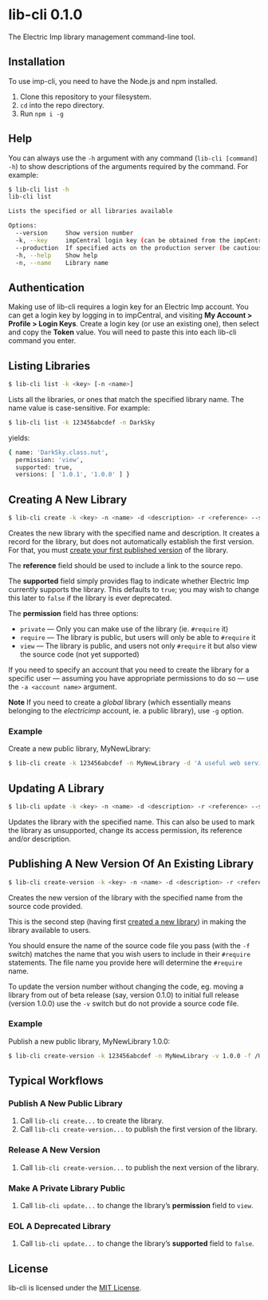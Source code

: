 # lib-cli 0.1.0 #

The Electric Imp library management command-line tool.

## Installation ##

To use imp-cli, you need to have the Node.js and npm installed.

1. Clone this repository to your filesystem.
1. `cd` into the repo directory.
1. Run ``npm i -g``

## Help ##

You can always use the `-h` argument with any command (`lib-cli [command] -h`) to show descriptions of the arguments required by the command. For example:

```bash
$ lib-cli list -h
lib-cli list

Lists the specified or all libraries available

Options:
  --version     Show version number                                                          [boolean]
  -k, --key     impCentral login key (can be obtained from the impCentral user profile page) [string] [required]
  --production  If specified acts on the production server (be cautious to use it!)          [boolean] [default: true]
  -h, --help    Show help                                                                    [boolean]
  -n, --name    Library name                                                                 [string]
```

## Authentication ##

Making use of lib-cli requires a login key for an Electric Imp account. You can get a login key by logging in to impCentral, and visiting **My Account > Profile > Login Keys**. Create a login key (or use an existing one), then select and copy the **Token** value. You will need to paste this into each lib-cli command you enter.

## Listing Libraries ##

```bash
$ lib-cli list -k <key> [-n <name>] 
```

Lists all the libraries, or ones that match the specified library name. The name value is case-sensitive. For example:

```bash
$ lib-cli list -k 123456abcdef -n DarkSky
```

yields:

```bash
{ name: 'DarkSky.class.nut',
  permission: 'view',
  supported: true,
  versions: [ '1.0.1', '1.0.0' ] }
```

## Creating A New Library ##

```bash
$ lib-cli create -k <key> -n <name> -d <description> -r <reference> --supported (true|false) --permission (private|require|view) -g
```

Creates the new library with the specified name and description. It creates a record for the library, but does not automatically establish the first version. For that, you must [create your first published version](#publishing-a-new-version-of-an-existing-library) of the library.

The **reference** field should be used to include a link to the source repo. 

The **supported** field simply provides flag to indicate whether Electric Imp currently supports the library. This defaults to `true`; you may wish to change this later to `false` if the library is ever deprecated.

The **permission** field has three options:

- `private` &mdash; Only you can make use of the library (ie. `#require` it)
- `require` &mdash; The library is public, but users will only be able to `#require` it
- `view` &mdash; The library is public, and users not only `#require` it but also view the source code (not yet supported)

If you need to specify an account that you need to create the library for a specific user &mdash; assuming you have appropriate permissions to do so &mdash; use the ``-a <account name>`` argument.

**Note** If you need to create a *global* library (which essentially means belonging to the *electricimp* account, ie. a public library), use `-g` option.

### Example ###

Create a new public library, MyNewLibrary:

```bash
$ lib-cli create -k 123456abcdef -n MyNewLibrary -d 'A useful web service integration' -r https://github.com/electricimp/mynewlibrary --supported true --permission view -g
```

## Updating A Library ##

```bash
$ lib-cli update -k <key> -n <name> -d <description> -r <reference> --supported (true|false) --permission (private|require|view)
```

Updates the library with the specified name. This can also be used to mark the library as unsupported, change its access permission, its reference and/or description.

## Publishing A New Version Of An Existing Library ##

```bash
$ lib-cli create-version -k <key> -n <name> -d <description> -r <reference> --supported (true|false) -v <version> -f <source file> 
```

Creates the new version of the library with the specified name from the source code provided. 

This is the second step (having first [created a new library](#creating-a-new-library)) in making the library available to users.

You should ensure the name of the source code file you pass (with the `-f` switch) matches the name that you wish users to include in their `#require` statements. The file name you provide here will determine the `#require` name.

To update the version number without changing the code, eg. moving a library from out of beta release (say, version 0.1.0) to initial full release (version 1.0.0) use the `-v` switch but do not provide a source code file.

### Example ###

Publish a new public library, MyNewLibrary 1.0.0:

```bash
$ lib-cli create-version -k 123456abcdef -n MyNewLibrary -v 1.0.0 -f /Users/smitty/Documents/GitHub/MyNewLibrary/mynewlibrary.agent.lib.nut
```

## Typical Workflows ##

### Publish A New Public Library ###

1. Call `lib-cli create...` to create the library.
1. Call `lib-cli create-version...` to publish the first version of the library.

### Release A New Version ###

1. Call `lib-cli create-version...` to publish the next version of the library.

### Make A Private Library Public ###

1. Call `lib-cli update...` to change the library’s **permission** field to `view`.

### EOL A Deprecated Library ###

1. Call `lib-cli update...` to change the library’s **supported** field to `false`.

## License ##

lib-cli is licensed under the [MIT License](./LICENSE).
